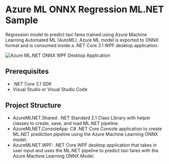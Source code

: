 # Azure ML ONNX Regression ML.NET Sample

Regression model to predict taxi fares trained using Azure Machine Learning Automated ML (AutoML). Azure ML model is exported to ONNX format and is consumed inside a .NET Core 3.1 WPF desktop application.

![Azure ML.NET ONNX WPF Desktop Application](https://user-images.githubusercontent.com/46974588/97821831-cbc55c00-1c81-11eb-8940-a2833180a08c.png)

## Prerequisites

- .NET Core 3.1 SDK
- Visual Studio or Visual Studio Code

## Project Structure

- AzureMLNET.Shared: .NET Standard 2.1 Class Library with helper classes to create, save, and load ML.NET pipeline. 
- AzureMLNET.ConsoleApp: C# .NET Core Console application to create ML.NET prediction pipeline using the Azure Machine Learning ONNX model.
- AzureMLNET.WPF: .NET Core WPF desktop application that takes in user input and uses the ML.NET pipeline to predict taxi fares with the Azure Machine Learning ONNX Model.